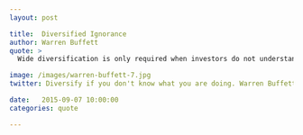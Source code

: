 ```yaml
---
layout: post

title:  Diversified Ignorance
author: Warren Buffett
quote: >
  Wide diversification is only required when investors do not understand what they are doing.

image: /images/warren-buffett-7.jpg
twitter: Diversify if you don't know what you are doing. Warren Buffett http://quotes.stockflare.com/

date:   2015-09-07 10:00:00
categories: quote

---
```


